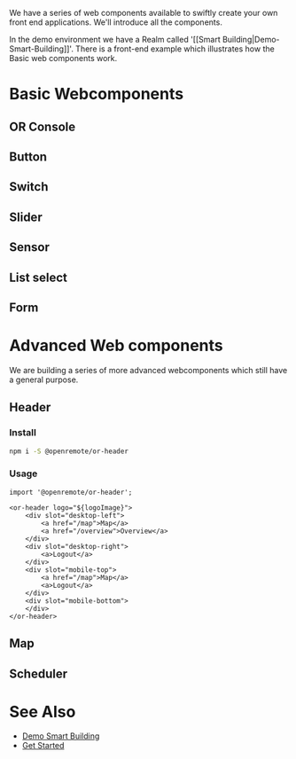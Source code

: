We have a series of web components available to swiftly create your own front end applications. We'll introduce all the components.

In the demo environment we have a Realm called '[[Smart Building|Demo-Smart-Building]]'. There is a front-end example which illustrates how the Basic web components work.

# Basic Webcomponents

## OR Console

## Button

## Switch

## Slider

## Sensor

## List select

## Form

# Advanced Web components

We are building a series of more advanced webcomponents which still have a general purpose.

## Header
### Install

```bash
npm i -S @openremote/or-header
```

### Usage
```
import '@openremote/or-header';

<or-header logo="${logoImage}">
    <div slot="desktop-left">
        <a href="/map">Map</a>
        <a href="/overview">Overview</a>
    </div>
    <div slot="desktop-right">
        <a>Logout</a>
    </div>
    <div slot="mobile-top">
        <a href="/map">Map</a>
        <a>Logout</a>
    </div>
    <div slot="mobile-bottom">
    </div>
</or-header>
```

## Map

## Scheduler

# See Also
- [Demo Smart Building](Demo-Smart-Building)
- [Get Started](https://openremote.io/get-started-manager/)